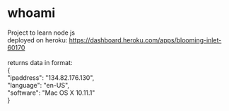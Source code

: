 # whoami
Project to learn node js <br/>
deployed on heroku: https://dashboard.heroku.com/apps/blooming-inlet-60170<br/>
<br/>
returns data in format:<br/>
{<br/>
  "ipaddress": "134.82.176.130",<br/>
  "language": "en-US",<br/>
  "software": "Mac OS X 10.11.1"<br/>
  }
